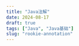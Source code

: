 ```yaml
---
title: "Java注解"
date: 2024-08-17
draft: true
tags: ["Java", "Java基础"]
slug: "rookie-annotation"
---
```


